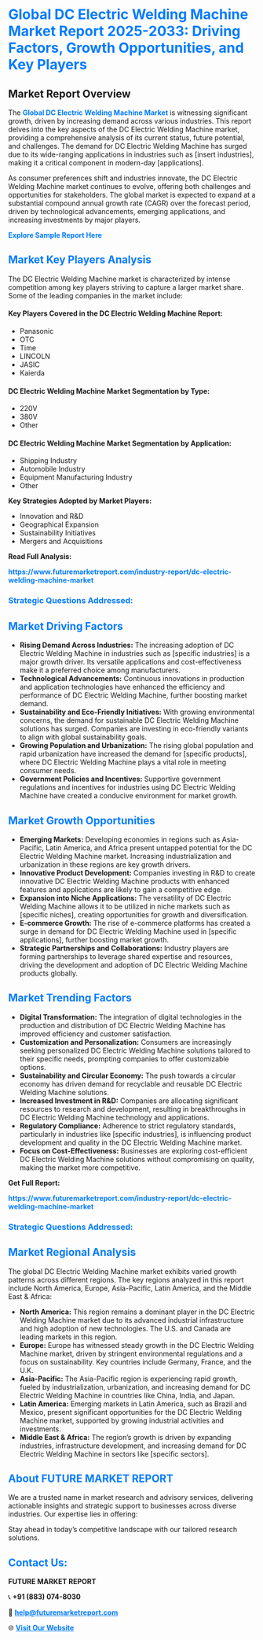 <h1 style="color: #007BFF;">Global DC Electric Welding Machine Market Report 2025-2033: Driving Factors, Growth Opportunities, and Key Players</h1>

<section id="overview">
<h2>Market Report Overview</h2>
<p>The <a href="https://www.futuremarketreport.com/industry-report/dc-electric-welding-machine-market" style="color: #007BFF; text-decoration: none;"><strong>Global DC Electric Welding Machine Market</strong></a> is witnessing significant growth, driven by increasing demand across various industries. This report delves into the key aspects of the DC Electric Welding Machine market, providing a comprehensive analysis of its current status, future potential, and challenges. The demand for DC Electric Welding Machine has surged due to its wide-ranging applications in industries such as [insert industries], making it a critical component in modern-day [applications].</p>
<p>As consumer preferences shift and industries innovate, the DC Electric Welding Machine market continues to evolve, offering both challenges and opportunities for stakeholders. The global market is expected to expand at a substantial compound annual growth rate (CAGR) over the forecast period, driven by technological advancements, emerging applications, and increasing investments by major players.</p>
</section>

<section id="overview">
<p><a href="https://www.futuremarketreport.com/request-sample/reportId=82266" style="color: #007BFF; text-decoration: none;"><strong>Explore Sample Report Here</strong></a></p>
</section>

<section id="key-players">
<h2 style="color: #007BFF;">Market Key Players Analysis</h2>
<p>The DC Electric Welding Machine market is characterized by intense competition among key players striving to capture a larger market share. Some of the leading companies in the market include:</p>
<h4>Key Players Covered in the DC Electric Welding Machine Report:</h4>
<ul><li>Panasonic</li><li>OTC</li><li>Time</li><li>LINCOLN</li><li>JASIC</li><li>Kaierda</li></ul>
<h4>DC Electric Welding Machine Market Segmentation by Type:</h4>
<ul><li>220V</li><li>380V</li><li>Other</li></ul>

<h4>DC Electric Welding Machine Market Segmentation by Application:</h4>
<ul><li>Shipping Industry</li><li>Automobile Industry</li><li>Equipment Manufacturing Industry</li><li>Other</li></ul>
<p><strong>Key Strategies Adopted by Market Players:</strong></p>
<ul>
<li>Innovation and R&D</li>
<li>Geographical Expansion</li>
<li>Sustainability Initiatives</li>
<li>Mergers and Acquisitions</li>
</ul>
</section>

<section>
<p><strong>Read Full Analysis: </strong></p><a href="https://www.futuremarketreport.com/industry-report/dc-electric-welding-machine-market" style="color: #007BFF; text-decoration: none;"><strong>https://www.futuremarketreport.com/industry-report/dc-electric-welding-machine-market</strong></a>
<h3 style="color: #007BFF;">Strategic Questions Addressed:</h3>
</section>

<section id="driving-factors">
<h2 style="color: #007BFF;">Market Driving Factors</h2>
<ul>
<li><strong>Rising Demand Across Industries:</strong> The increasing adoption of DC Electric Welding Machine in industries such as [specific industries] is a major growth driver. Its versatile applications and cost-effectiveness make it a preferred choice among manufacturers.</li>
<li><strong>Technological Advancements:</strong> Continuous innovations in production and application technologies have enhanced the efficiency and performance of DC Electric Welding Machine, further boosting market demand.</li>
<li><strong>Sustainability and Eco-Friendly Initiatives:</strong> With growing environmental concerns, the demand for sustainable DC Electric Welding Machine solutions has surged. Companies are investing in eco-friendly variants to align with global sustainability goals.</li>
<li><strong>Growing Population and Urbanization:</strong> The rising global population and rapid urbanization have increased the demand for [specific products], where DC Electric Welding Machine plays a vital role in meeting consumer needs.</li>
<li><strong>Government Policies and Incentives:</strong> Supportive government regulations and incentives for industries using DC Electric Welding Machine have created a conducive environment for market growth.</li>
</ul>
</section>

<section id="growth-opportunities">
<h2 style="color: #007BFF;">Market Growth Opportunities</h2>
<ul>
<li><strong>Emerging Markets:</strong> Developing economies in regions such as Asia-Pacific, Latin America, and Africa present untapped potential for the DC Electric Welding Machine market. Increasing industrialization and urbanization in these regions are key growth drivers.</li>
<li><strong>Innovative Product Development:</strong> Companies investing in R&D to create innovative DC Electric Welding Machine products with enhanced features and applications are likely to gain a competitive edge.</li>
<li><strong>Expansion into Niche Applications:</strong> The versatility of DC Electric Welding Machine allows it to be utilized in niche markets such as [specific niches], creating opportunities for growth and diversification.</li>
<li><strong>E-commerce Growth:</strong> The rise of e-commerce platforms has created a surge in demand for DC Electric Welding Machine used in [specific applications], further boosting market growth.</li>
<li><strong>Strategic Partnerships and Collaborations:</strong> Industry players are forming partnerships to leverage shared expertise and resources, driving the development and adoption of DC Electric Welding Machine products globally.</li>
</ul>
</section>

<section id="trending-factors">
<h2 style="color: #007BFF;">Market Trending Factors</h2>
<ul>
<li><strong>Digital Transformation:</strong> The integration of digital technologies in the production and distribution of DC Electric Welding Machine has improved efficiency and customer satisfaction.</li>
<li><strong>Customization and Personalization:</strong> Consumers are increasingly seeking personalized DC Electric Welding Machine solutions tailored to their specific needs, prompting companies to offer customizable options.</li>
<li><strong>Sustainability and Circular Economy:</strong> The push towards a circular economy has driven demand for recyclable and reusable DC Electric Welding Machine solutions.</li>
<li><strong>Increased Investment in R&D:</strong> Companies are allocating significant resources to research and development, resulting in breakthroughs in DC Electric Welding Machine technology and applications.</li>
<li><strong>Regulatory Compliance:</strong> Adherence to strict regulatory standards, particularly in industries like [specific industries], is influencing product development and quality in the DC Electric Welding Machine market.</li>
<li><strong>Focus on Cost-Effectiveness:</strong> Businesses are exploring cost-efficient DC Electric Welding Machine solutions without compromising on quality, making the market more competitive.</li>
</ul>
</section>

<section>
<p><strong>Get Full Report: </strong></p><a href="https://www.futuremarketreport.com/industry-report/dc-electric-welding-machine-market" style="color: #007BFF; text-decoration: none;"><strong>https://www.futuremarketreport.com/industry-report/dc-electric-welding-machine-market</strong></a>
<h3 style="color: #007BFF;">Strategic Questions Addressed:</h3>
</section>


<section id="regional-analysis">
<h2 style="color: #007BFF;">Market Regional Analysis</h2>
<p>The global DC Electric Welding Machine market exhibits varied growth patterns across different regions. The key regions analyzed in this report include North America, Europe, Asia-Pacific, Latin America, and the Middle East & Africa:</p>
<ul>
<li><strong>North America:</strong> This region remains a dominant player in the DC Electric Welding Machine market due to its advanced industrial infrastructure and high adoption of new technologies. The U.S. and Canada are leading markets in this region.</li>
<li><strong>Europe:</strong> Europe has witnessed steady growth in the DC Electric Welding Machine market, driven by stringent environmental regulations and a focus on sustainability. Key countries include Germany, France, and the U.K.</li>
<li><strong>Asia-Pacific:</strong> The Asia-Pacific region is experiencing rapid growth, fueled by industrialization, urbanization, and increasing demand for DC Electric Welding Machine in countries like China, India, and Japan.</li>
<li><strong>Latin America:</strong> Emerging markets in Latin America, such as Brazil and Mexico, present significant opportunities for the DC Electric Welding Machine market, supported by growing industrial activities and investments.</li>
<li><strong>Middle East & Africa:</strong> The region’s growth is driven by expanding industries, infrastructure development, and increasing demand for DC Electric Welding Machine in sectors like [specific sectors].</li>
</ul>
</section>

<footer>
<h2 style="color: #007BFF;">About FUTURE MARKET REPORT</h2>
<p>We are a trusted name in market research and advisory services, delivering actionable insights and strategic support to businesses across diverse industries. Our expertise lies in offering:</p>

<p>Stay ahead in today’s competitive landscape with our tailored research solutions.</p>

<h2 style="color: #007BFF;">Contact Us:</h2>
<p><strong>FUTURE MARKET REPORT</strong></p>
<p>📞 <strong>+91 (883) 074-8030</strong></p>
<p>📧 <strong><a href="mailto:help@futuremarketreport.com" style="color: #007BFF;">help@futuremarketreport.com</a></strong></p>
<p>🌐 <strong><a href="https://www.futuremarketreport.com/" style="color: #007BFF;">Visit Our Website</a></strong></p>
</footer>